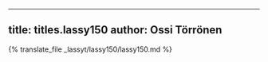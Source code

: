 
---
title: titles.lassy150
author: Ossi Törrönen
---
{% translate_file _lassyt/lassy150/lassy150.md %}
